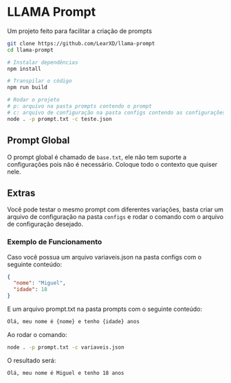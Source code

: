 # LLAMA Prompt
Um projeto feito para facilitar a criação de prompts

```bash
git clone https://github.com/LearXD/llama-prompt
cd llama-prompt

# Instalar dependências
npm install

# Transpilar o código
npm run build

# Rodar o projeto
# p: arquivo na pasta prompts contendo o prompt
# c: arquivo de configuração na pasta configs contendo as configurações do prompt
node . -p prompt.txt -c teste.json
```

## Prompt Global
O prompt global é chamado de `base.txt`, ele não tem suporte a configurações pois não é necessário. Coloque todo o contexto que quiser nele.

## Extras
Você pode testar o mesmo prompt com diferentes variações, basta criar um arquivo de configuração na pasta `configs` e rodar o comando com o arquivo de configuração desejado.

### Exemplo de Funcionamento
Caso você possua um arquivo variaveis.json na pasta configs com o seguinte conteúdo:
```json
{
  "nome": "Miguel",
  "idade": 18
}
```

E um arquivo prompt.txt na pasta prompts com o seguinte conteúdo:
```txt
Olá, meu nome é {nome} e tenho {idade} anos
```

Ao rodar o comando:
```bash
node . -p prompt.txt -c variaveis.json
```

O resultado será:
```
Olá, meu nome é Miguel e tenho 18 anos
```